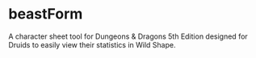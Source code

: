 # beastForm

A character sheet tool for Dungeons & Dragons 5th Edition designed for Druids to easily view their statistics in Wild Shape.
